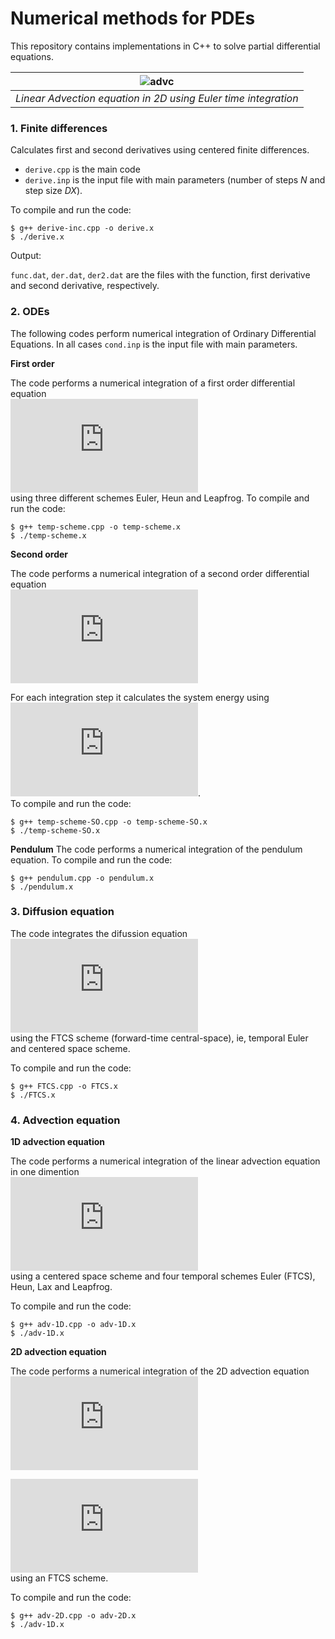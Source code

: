 # Numerical methods for PDEs

This repository contains implementations in C++ to solve partial differential equations.

| ![advc](advc.gif) |
|:--:|
| *Linear Advection equation in 2D using Euler time integration* |


### 1. Finite differences

Calculates first and second derivatives using centered finite differences.

* `derive.cpp` is the main code
* `derive.inp` is the input file with main parameters (number of steps $N$ and step size $DX$).

To compile and run the code:

```
$ g++ derive-inc.cpp -o derive.x
$ ./derive.x
```
Output:

`func.dat`, `der.dat`, `der2.dat` are the files with the function, first derivative and second derivative, respectively.

### 2. ODEs

The following codes perform numerical integration of Ordinary Differential Equations. In all cases `cond.inp` is the input file with main parameters.

**First order**

The code performs a numerical integration of a first order differential equation  
![\Large \frac{dq}{dt}=-k](https://latex.codecogs.com/svg.latex?%5Cfrac%7Bdq%7D%7Bdt%7D%3D-k)  
using three different schemes Euler, Heun and Leapfrog.
To compile and run the code:

```
$ g++ temp-scheme.cpp -o temp-scheme.x
$ ./temp-scheme.x
```

**Second order**

The code performs a numerical integration of a second order differential equation  
![\Large \frac{d^2q}{dt^2}=-\omega_0^2q](https://latex.codecogs.com/svg.latex?%5Cfrac%7Bd%5E2q%7D%7Bdt%5E2%7D%3D-%5Comega_0%5E2q)  

For each integration step it calculates the system energy using  
![\Large E=\frac{1}{2}m\dot{q}^2+\frac{1}{2}m\omega_0^2q^2](https://latex.codecogs.com/svg.latex?E%3D%5Cfrac%7B1%7D%7B2%7Dm%5Cdot%7Bq%7D%5E2&plus;%5Cfrac%7B1%7D%7B2%7Dm%5Comega_0%5E2q%5E2).  
To compile and run the code:

```
$ g++ temp-scheme-SO.cpp -o temp-scheme-SO.x
$ ./temp-scheme-SO.x
```
**Pendulum**
The code performs a numerical integration of the pendulum equation.
To compile and run the code:

```
$ g++ pendulum.cpp -o pendulum.x
$ ./pendulum.x
```


### 3. Diffusion equation

The code integrates the difussion equation  
![\Large \frac{\partial \varphi}{\partial t}(x,t)=\alpha \frac{\partial^2 \varphi}{\partial x^2}(x,t)](https://latex.codecogs.com/svg.latex?%5Cfrac%7B%5Cpartial%20%5Cvarphi%7D%7B%5Cpartial%20t%7D%28x%2Ct%29%3D%5Calpha%20%5Cfrac%7B%5Cpartial%5E2%20%5Cvarphi%7D%7B%5Cpartial%20x%5E2%7D%28x%2Ct%29)  
using the FTCS scheme (forward-time central-space), ie, temporal Euler and centered space scheme. 

To compile and run the code:

```
$ g++ FTCS.cpp -o FTCS.x
$ ./FTCS.x
```

### 4. Advection equation

**1D advection equation**

The code performs a numerical integration of the linear advection equation in one dimention  
![\Large \frac{\partial u}{\partial t} + v \frac{\partial u}{\partial x} = 0](https://latex.codecogs.com/svg.latex?%5Cfrac%7B%5Cpartial%20u%7D%7B%5Cpartial%20t%7D%20&plus;%20v%20%5Cfrac%7B%5Cpartial%20u%7D%7B%5Cpartial%20x%7D%20%3D%200)  
using a centered space scheme and four temporal schemes Euler (FTCS), Heun, Lax and Leapfrog.

To compile and run the code:

```
$ g++ adv-1D.cpp -o adv-1D.x
$ ./adv-1D.x
```

**2D advection equation**

The code performs a numerical integration of the 2D advection equation  
![\Large \frac{\partial u}{\partial t}(x,y,t) + \vec{v} \vec{\nabla} u(x,y,t) = 0](https://latex.codecogs.com/svg.latex?%5Cfrac%7B%5Cpartial%20u%7D%7B%5Cpartial%20t%7D%28x%2Cy%2Ct%29%20&plus;%20%5Cvec%7Bv%7D%20%5Cvec%7B%5Cnabla%7D%20u%28x%2Cy%2Ct%29%20%3D%200)   


![\Large \frac{\partial u}{\partial t} + v_x \frac{\partial u}{\partial x} + v_y \frac{\partial u}{\partial y} = 0](https://latex.codecogs.com/svg.latex?%5Cfrac%7B%5Cpartial%20u%7D%7B%5Cpartial%20t%7D%20&plus;%20v_x%20%5Cfrac%7B%5Cpartial%20u%7D%7B%5Cpartial%20x%7D%20&plus;%20v_y%20%5Cfrac%7B%5Cpartial%20u%7D%7B%5Cpartial%20y%7D%20%3D%200)  
using an FTCS scheme.

To compile and run the code:

```
$ g++ adv-2D.cpp -o adv-2D.x
$ ./adv-1D.x
```